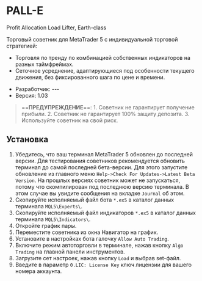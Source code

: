 # PALL-E
Profit Allocation Load Lifter, Earth-class

Торговый советник для MetaTrader 5 с индивидуальной торговой стратегией:
- Торговля по тренду по комбинацией собственных индикаторов на разных таймфреймах.
- Сеточное усреднение, адаптирующиеся под особенности текущего движения, без фиксированного шага по цене и времени.

* Разработчик: ---
* Версия: 1.03

> ==**ПРЕДУПРЕЖДЕНИЕ**==:
    1. Советник не гарантирует получение прибыли.
    2. Советник не гарантирует 100% защиту депозита.
    3. Используйте советник на свой риск.

## Установка
1. Убедитесь, что ваш терминал MetaTrader 5 обновлен до последней версии. Для тестирования советников рекомендуется обновить терминал до самой последней бета-версии. Для этого запустите обновление из главного меню `Help->Check For Updates->Latest Beta Version`. На прошлых версиях советник может не запускаться, потому что скомпилирован под последнюю версию терминала. В этом случае вы увидите сообщения на вкладке `Journal` об этом.
2. Скопируйте исполняемый файл бота `*.ex5` в каталог данных терминала `MQL5\Experts\`.
3. Скопируйте исполняемый файл индикаторов `*.ex5` в каталог данных терминала `MQL5\Indicators\`.
4. Откройте график пары.
5. Переместите советника из окна Навигатор на график.
6. Установите в настройках бота галочку `Allow Auto Trading`.
7. Включите режим автоторговли в терминале, нажав кнопку `Algo Trading` на главной панели инструментов.
8. Загрузите сет настроек, нажав кнопку `Load` и выбрав set-файл.
9. Введите в параметр `0.LIC: License Key` ключ лицензии для вашего номера аккаунта.